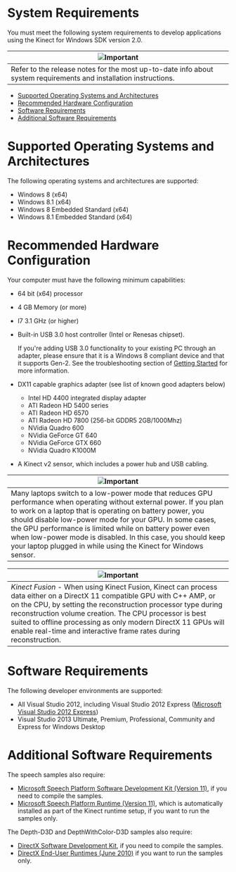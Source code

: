System Requirements  
===================  

You must meet the following system requirements to develop applications using the Kinect for Windows SDK version 2.0.  

| ![](../../resources/note.gif)Important                                                                           |
|------------------------------------------------------------------------------------------------------------------|
| Refer to the release notes for the most up-to-date info about system requirements and installation instructions. |

-   [Supported Operating Systems and Architectures](#ID4EW)  
-   [Recommended Hardware Configuration](#ID4EIB)  
-   [Software Requirements](#Software_Requirements)  
-   [Additional Software Requirements](#Add_Software_Requirements)  

<span id="ID4EW"></span>

Supported Operating Systems and Architectures  
=============================================  

The following operating systems and architectures are supported:  

-   Windows 8 (x64)  
-   Windows 8.1 (x64)  
-   Windows 8 Embedded Standard (x64)  
-   Windows 8.1 Embedded Standard (x64)  

<span id="ID4EIB"></span>

Recommended Hardware Configuration  
==================================  

Your computer must have the following minimum capabilities:  

-   64 bit (x64) processor  
-   4 GB Memory (or more)  
-   I7 3.1 GHz (or higher)  
-   Built-in USB 3.0 host controller (Intel or Renesas chipset).  

    If you're adding USB 3.0 functionality to your existing PC through an adapter, please ensure that it is a Windows 8 compliant device and that it supports Gen-2. See the troubleshooting section of [Getting Started](../Getting_Started.md) for more information.  

-   DX11 capable graphics adapter (see list of known good adapters below)  
    -   Intel HD 4400 integrated display adapter  
    -   ATI Radeon HD 5400 series  
    -   ATI Radeon HD 6570  
    -   ATI Radeon HD 7800 (256-bit GDDR5 2GB/1000Mhz)  
    -   NVidia Quadro 600  
    -   NVidia GeForce GT 640  
    -   NVidia GeForce GTX 660  
    -   NVidia Quadro K1000M  
-   A Kinect v2 sensor, which includes a power hub and USB cabling.  

| ![](../../resources/note.gif)Important                                                                                                                                                                                                                                                                                                                                                                                                     |
|--------------------------------------------------------------------------------------------------------------------------------------------------------------------------------------------------------------------------------------------------------------------------------------------------------------------------------------------------------------------------------------------------------------------------------------------|
| Many laptops switch to a low-power mode that reduces GPU performance when operating without external power. If you plan to work on a laptop that is operating on battery power, you should disable low-power mode for your GPU. In some cases, the GPU performance is limited while on battery power even when low-power mode is disabled. In this case, you should keep your laptop plugged in while using the Kinect for Windows sensor. |

| ![](../../resources/note.gif)Important                                                                                                                                                                                                                                                                                                                                                    |
|-------------------------------------------------------------------------------------------------------------------------------------------------------------------------------------------------------------------------------------------------------------------------------------------------------------------------------------------------------------------------------------------|
| *Kinect Fusion* - When using Kinect Fusion, Kinect can process data either on a DirectX 11 compatible GPU with C++ AMP, or on the CPU, by setting the reconstruction processor type during reconstruction volume creation. The CPU processor is best suited to offline processing as only modern DirectX 11 GPUs will enable real-time and interactive frame rates during reconstruction. |

<span id="Software_Requirements"></span>

Software Requirements  
=====================  

The following developer environments are supported:  

-   All Visual Studio 2012, including Visual Studio 2012 Express ([Microsoft Visual Studio 2012 Express](http://www.microsoft.com/visualstudio/11/en-us/products/express))  
-   Visual Studio 2013 Ultimate, Premium, Professional, Community and Express for Windows Desktop  

<span id="Add_Software_Requirements"></span>

Additional Software Requirements  
================================  

The speech samples also require:  

-   [Microsoft Speech Platform Software Development Kit (Version 11)](http://www.microsoft.com/download/en/details.aspx?id=27226), if you need to compile the samples.  
-   [Microsoft Speech Platform Runtime (Version 11)](http://www.microsoft.com/download/en/details.aspx?id=27225), which is automatically installed as part of the Kinect runtime setup, if you want to run the samples only.  

The Depth-D3D and DepthWithColor-D3D samples also require:  

-   [DirectX Software Development Kit](http://www.microsoft.com/en-us/download/details.aspx?id=6812), if you need to compile the samples.  
-   [DirectX End-User Runtimes (June 2010)](http://www.microsoft.com/en-us/download/details.aspx?id=8109) if you want to run the samples only.  



<!--Please do not edit the data in the comment block below.-->
<!--
TOCTitle : System Requirements
RLTitle : System Requirements
KeywordA : O:Microsoft.Kinect.k4w_pguide_system_requirements_v2
KeywordA : 390a1540-a19d-4efa-a591-14cb33df233c
KeywordK : System Requirements
KeywordK : introduction, system requirements
AssetID : 390a1540-a19d-4efa-a591-14cb33df233c
Locale : en-us
CommunityContent : 1
TopicType : kbOrient
DocSet : K4Wv2
ProjType : K4Wv2Proj
Technology : Kinect for Windows
Product : Kinect for Windows SDK v2
productversion : 20
-->
